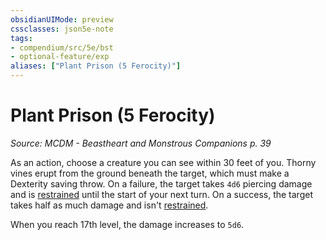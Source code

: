 ```yaml
---
obsidianUIMode: preview
cssclasses: json5e-note
tags:
- compendium/src/5e/bst
- optional-feature/exp
aliases: ["Plant Prison (5 Ferocity)"]
---
```

# Plant Prison (5 Ferocity)
*Source: MCDM - Beastheart and Monstrous Companions p. 39* 

As an action, choose a creature you can see within 30 feet of you. Thorny vines erupt from the ground beneath the target, which must make a Dexterity saving throw. On a failure, the target takes `4d6` piercing damage and is [restrained](../../../Rules%20&%20Options/5e%20Rules/conditions.md##restrained) until the start of your next turn. On a success, the target takes half as much damage and isn't [restrained](../../../Rules%20&%20Options/5e%20Rules/conditions.md##restrained).

When you reach 17th level, the damage increases to `5d6`.